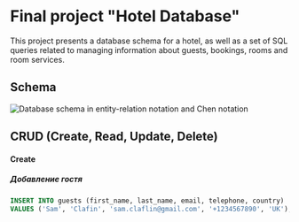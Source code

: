 # Final project "Hotel Database"

This project presents a database schema for a hotel, as well as a set of SQL queries related to managing information about guests, bookings, rooms and room services.

## Schema

![Database schema in entity-relation notation and Chen notation](./images/hotel-schema.png)

## CRUD (Create, Read, Update, Delete)

#### Create

##### Добавление гостя

```sql
INSERT INTO guests (first_name, last_name, email, telephone, country)
VALUES ('Sam', 'Clafin', 'sam.claflin@gmail.com', '+1234567890', 'UK');
